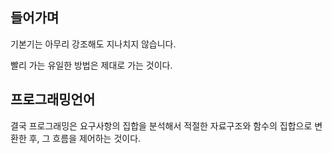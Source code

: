 ## 들어가며

기본기는 아무리 강조해도 지나치지 않습니다.

빨리 가는 유일한 방법은 제대로 가는 것이다.

## 프로그래밍언어

결국 프로그래밍은 요구사항의 집합을 분석해서 적절한 자료구조와 함수의 집합으로 변환한 후,
그 흐름을 제어하는 것이다.
